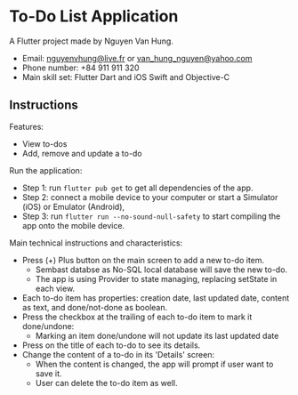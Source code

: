 # To-Do List Application

A  Flutter project made by Nguyen Van Hung.
- Email: nguyenvhung@live.fr or van_hung_nguyen@yahoo.com
- Phone number: +84 911 911 320
- Main skill set: Flutter Dart and iOS Swift and Objective-C

## Instructions

Features:
- View to-dos
- Add, remove and update a to-do

Run the application:
- Step 1: run `flutter pub get` to get all dependencies of the app.
- Step 2: connect a mobile device to your computer or start a Simulator (iOS) or Emulator (Android),
- Step 3: run `flutter run --no-sound-null-safety` to start compiling the app onto the mobile device.

Main technical instructions and characteristics:
- Press (+) Plus button on the main screen to add a new to-do item.
    - Sembast databse as No-SQL local database will save the new to-do.
    - The app is using Provider to state managing, replacing setState in each view.
- Each to-do item has properties: creation date, last updated date, content as text, and done/not-done as boolean.
- Press the checkbox at the trailing of each to-do item to mark it done/undone:
    - Marking an item done/undone will not update its last updated date
- Press on the title of each to-do to see its details.
- Change the content of a to-do in its 'Details' screen:
    - When the content is changed, the app will prompt if user want to save it.
    - User can delete the to-do item as well. 

